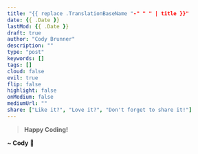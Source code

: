 ```yaml
---
title: "{{ replace .TranslationBaseName "-" " " | title }}"
date: {{ .Date }}
lastMod: {{ .Date }}
draft: true
author: "Cody Brunner"
description: ""
type: "post"
keywords: []
tags: []
cloud: false
evil: true
flip: false
highlight: false
onMedium: false
mediumUrl: ""
share: ["Like it?", "Love it?", "Don't forget to share it!"]
---
```


<!-- End of Post -->

> **Happy Coding!**

**~ Cody** :rocket:
